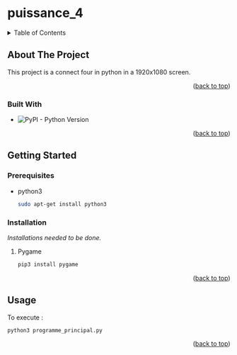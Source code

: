 # puissance_4
<a name="readme-top"></a>

<!-- TABLE OF CONTENTS -->
<details>
  <summary>Table of Contents</summary>
  <ol>
    <li>
      <a href="#about-the-project">About The Project</a>
      <ul>
        <li><a href="#built-with">Built With</a></li>
      </ul>
    </li>
    <li>
      <a href="#getting-started">Getting Started</a>
      <ul>
        <li><a href="#prerequisites">Prerequisites</a></li>
        <li><a href="#installation">Installation</a></li>
      </ul>
    </li>
    <li><a href="#usage">Usage</a></li>
  </ol>
</details>



<!-- ABOUT THE PROJECT -->
## About The Project

This project is a connect four in python in a 1920x1080 screen.

<p align="right">(<a href="#readme-top">back to top</a>)</p>



### Built With

* ![PyPI - Python Version](https://img.shields.io/pypi/pyversions/3?style=for-the-badg&logo=python)

<p align="right">(<a href="#readme-top">back to top</a>)</p>



<!-- GETTING STARTED -->
## Getting Started
### Prerequisites

* python3
  ```sh
  sudo apt-get install python3
  ```

### Installation

_Installations needed to be done._

1. Pygame
   ```sh
   pip3 install pygame
   ```
<p align="right">(<a href="#readme-top">back to top</a>)</p>



<!-- USAGE EXAMPLES -->
## Usage

To execute : 
```sh
python3 programme_principal.py
``` 

<p align="right">(<a href="#readme-top">back to top</a>)</p>

